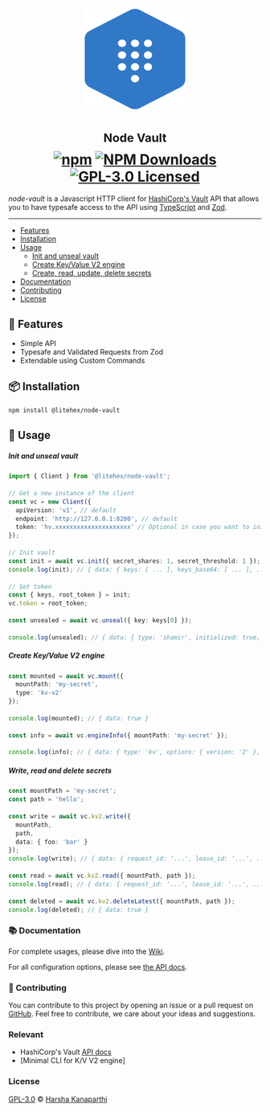 <p align="center">
<img src="logo.svg" alt="NodeVault Logo" width="200" height="200"/>
</p>
<h1 align="center">
<sup>Node Vault</sup>
<br>
<a href="https://www.npmjs.com/package/@litehex/node-vault" title="NPM Version"><img src="https://img.shields.io/npm/v/@litehex/node-vault" alt="npm"></a>
<a href="https://www.npmjs.com/package/@litehex/node-vault" title="Downloads"><img alt="NPM Downloads" src="https://img.shields.io/npm/dm/@litehex%2Fnode-vault.svg"></a>
<a href="https://opensource.org/licenses/GPL-3.0" title="License"><img src="https://img.shields.io/badge/License-GPL3.0-blue.svg?style=flat" alt="GPL-3.0 Licensed"></a>
</h1>

_node-vault_ is a Javascript HTTP client for [HashiCorp's Vault](https://developer.hashicorp.com/vault/api-docs) API
that allows you to have typesafe access to the API using [TypeScript](https://www.typescriptlang.org/)
and [Zod](https://github.com/colinhacks/zod).

---

- [Features](#-features)
- [Installation](#-installation)
- [Usage](#-usage)
  - [Init and unseal vault](#init-and-unseal-vault)
  - [Create Key/Value V2 engine](#create-keyvalue-v2-engine)
  - [Create, read, update, delete secrets](#write-read-and-delete-secrets)
- [Documentation](#-documentation)
- [Contributing](#-contributing)
- [License](#license)

## 👀 Features

- Simple API
- Typesafe and Validated Requests from Zod
- Extendable using Custom Commands

## 📦 Installation

```bash
npm install @litehex/node-vault
```

## 📖 Usage

##### Init and unseal vault

```typescript
import { Client } from '@litehex/node-vault';

// Get a new instance of the client
const vc = new Client({
  apiVersion: 'v1', // default
  endpoint: 'http://127.0.0.1:8200', // default
  token: 'hv.xxxxxxxxxxxxxxxxxxxxx' // Optional in case you want to initialize the vault
});

// Init vault
const init = await vc.init({ secret_shares: 1, secret_threshold: 1 });
console.log(init); // { data: { keys: [ ... ], keys_base64: [ ... ], ... } }

// Set token
const { keys, root_token } = init;
vc.token = root_token;

const unsealed = await vc.unseal({ key: keys[0] });

console.log(unsealed); // { data: { type: 'shamir', initialized: true, sealed: false, ... } }
```

##### Create Key/Value V2 engine

```typescript
const mounted = await vc.mount({
  mountPath: 'my-secret',
  type: 'kv-v2'
});

console.log(mounted); // { data: true }

const info = await vc.engineInfo({ mountPath: 'my-secret' });

console.log(info); // { data: { type: 'kv', options: { version: '2' }, ... } }
```

##### Write, read and delete secrets

```typescript
const mountPath = 'my-secret';
const path = 'hello';

const write = await vc.kv2.write({
  mountPath,
  path,
  data: { foo: 'bar' }
});
console.log(write); // { data: { request_id: '...', lease_id: '...', ... } }

const read = await vc.kv2.read({ mountPath, path });
console.log(read); // { data: { request_id: '...', lease_id: '...', ... } }

const deleted = await vc.kv2.deleteLatest({ mountPath, path });
console.log(deleted); // { data: true }
```

### 📚 Documentation

For complete usages, please dive into the [Wiki](https://github.com/shahradelahi/node-vault/wiki).

For all configuration options, please see [the API docs](https://paka.dev/npm/@litehex/node-vault).

### 🤝 Contributing

You can contribute to this project by opening an issue or a pull request
on [GitHub](https://github.com/shahradelahi/node-vault). Feel free to contribute, we care about your ideas and
suggestions.

### Relevant

- HashiCorp's Vault [API docs](https://developer.hashicorp.com/vault/api-docs)
- [Minimal CLI for K/V V2 engine]

### License

[GPL-3.0](LICENSE) © [Harsha Kanaparthi]()
